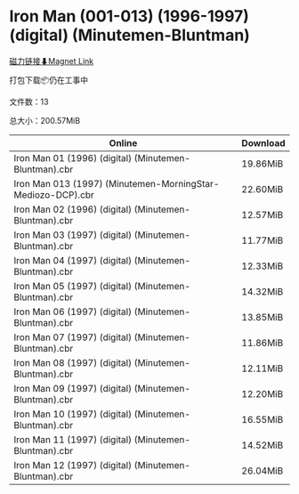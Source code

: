 # Iron Man (001-013) (1996-1997) (digital) (Minutemen-Bluntman)

[磁力链接⬇Magnet Link](magnet:?xt=urn:btih:5d597bcdb4cbe534a25346b2966e2a362eeb8f46&dn=Iron%20Man%20%28001-013%29%20%281996-1997%29%20%28digital%29%20%28Minutemen-Bluntman%29)

打包下载📦仍在工事中

文件数：13

总大小：200.57MiB

Online | Download
--- | ---
Iron Man 01 (1996) (digital) (Minutemen-Bluntman).cbr | 19.86MiB
Iron Man 013 (1997) (Minutemen-MorningStar-Mediozo-DCP).cbr | 22.60MiB
Iron Man 02 (1996) (digital) (Minutemen-Bluntman).cbr | 12.57MiB
Iron Man 03 (1997) (digital) (Minutemen-Bluntman).cbr | 11.77MiB
Iron Man 04 (1997) (digital) (Minutemen-Bluntman).cbr | 12.33MiB
Iron Man 05 (1997) (digital) (Minutemen-Bluntman).cbr | 14.32MiB
Iron Man 06 (1997) (digital) (Minutemen-Bluntman).cbr | 13.85MiB
Iron Man 07 (1997) (digital) (Minutemen-Bluntman).cbr | 11.86MiB
Iron Man 08 (1997) (digital) (Minutemen-Bluntman).cbr | 12.11MiB
Iron Man 09 (1997) (digital) (Minutemen-Bluntman).cbr | 12.20MiB
Iron Man 10 (1997) (digital) (Minutemen-Bluntman).cbr | 16.55MiB
Iron Man 11 (1997) (digital) (Minutemen-Bluntman).cbr | 14.52MiB
Iron Man 12 (1997) (digital) (Minutemen-Bluntman).cbr | 26.04MiB